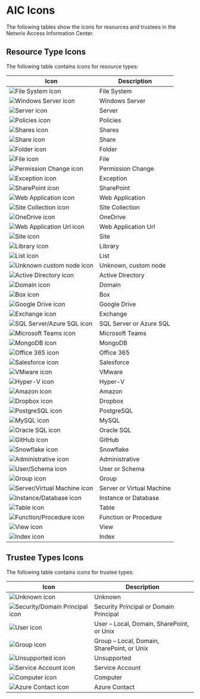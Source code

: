 # AIC Icons

The following tables show the icons for resources and trustees in the Netwrix Access Information
Center.

## Resource Type Icons

The following table contains icons for resource types:

| Icon                                                                                                                                                 | Description               |
| ---------------------------------------------------------------------------------------------------------------------------------------------------- | ------------------------- |
| ![File System icon](/img/versioned_docs/threatprevention_7.4/threatprevention/admin/policies/eventtype/filesystem.webp)                              | File System               |
| ![Windows Server icon](/img/versioned_docs/activitymonitor_7.1/activitymonitor/admin/monitoredhosts/properties/windows.webp)                         | Windows Server            |
| ![Server icon](/img/product_docs/accessanalyzer/11.6/accessanalyzer/admin/settings/server.webp)                                                    | Server                    |
| ![Policies icon](/img/product_docs/accessanalyzer/11.6/accessanalyzer/requirements/target/config/policies.webp)                                    | Policies                  |
| ![Shares icon](/img/versioned_docs/accessinformationcenter_11.6/access/informationcenter/resourceaudit/navigate/shares.webp)                         | Shares                    |
| ![Share icon](/img/versioned_docs/activitymonitor_7.1/config/activedirectory/share.webp)                                                             | Share                     |
| ![Folder icon](/img/versioned_docs/threatprevention_7.4/threatprevention/install/reportingmodule/folder.webp)                                        | Folder                    |
| ![File icon](/img/versioned_docs/accessinformationcenter_11.6/access/informationcenter/resourceaudit/navigate/file.webp)                             | File                      |
| ![Permission Change icon](/img/versioned_docs/accessinformationcenter_11.6/access/informationcenter/resourceaudit/navigate/permissionchange.webp)    | Permission Change         |
| ![Exception icon](/img/versioned_docs/accessinformationcenter_11.6/access/informationcenter/resourceaudit/navigate/exception.webp)                   | Exception                 |
| ![SharePoint icon](/img/versioned_docs/activitymonitor_7.1/activitymonitor/admin/outputs/sharepoint.webp)                                            | SharePoint                |
| ![Web Application icon](/img/versioned_docs/accessinformationcenter_11.6/access/informationcenter/resourceaudit/navigate/webapplication.webp)        | Web Application           |
| ![Site Collection icon](/img/versioned_docs/accessinformationcenter_11.6/access/informationcenter/resourceaudit/navigate/sitecollection.webp)        | Site Collection           |
| ![OneDrive icon](/img/versioned_docs/accessinformationcenter_11.6/access/informationcenter/resourceaudit/navigate/onedrive.webp)                     | OneDrive                  |
| ![Web Application Url icon](/img/versioned_docs/accessinformationcenter_11.6/access/informationcenter/resourceaudit/navigate/webapplicationurl.webp) | Web Application Url       |
| ![Site icon](/img/versioned_docs/accessinformationcenter_11.6/access/informationcenter/resourceaudit/navigate/site.webp)                             | Site                      |
| ![Library icon](/img/versioned_docs/accessinformationcenter_11.6/access/informationcenter/resourceaudit/navigate/library.webp)                       | Library                   |
| ![List icon](/img/versioned_docs/accessinformationcenter_11.6/access/informationcenter/resourceaudit/navigate/list.webp)                             | List                      |
| ![Unknown custom node icon](/img/versioned_docs/accessinformationcenter_11.6/access/informationcenter/resourceaudit/navigate/unknowncustom.webp)     | Unknown, custom node      |
| ![Active Directory icon](/img/product_docs/accessanalyzer/11.6/accessanalyzer/admin/hostdiscovery/wizard/activedirectory.webp)                     | Active Directory          |
| ![Domain icon](/img/versioned_docs/accessinformationcenter_11.6/access/informationcenter/resourceaudit/navigate/domain.webp)                         | Domain                    |
| ![Box icon](/img/versioned_docs/accessinformationcenter_11.6/access/informationcenter/resourceaudit/navigate/box.webp)                               | Box                       |
| ![Google Drive icon](/img/versioned_docs/accessinformationcenter_11.6/access/informationcenter/resourceaudit/navigate/googledrive.webp)              | Google Drive              |
| ![Exchange icon](/img/versioned_docs/directorymanager_11.0/directorymanager/configureentraid/register/exchange.webp)                                 | Exchange                  |
| ![SQL Server/Azure SQL icon](/img/versioned_docs/activitymonitor_7.1/activitymonitor/admin/outputs/sql.webp)                                         | SQL Server or Azure SQL   |
| ![Microsoft Teams icon](/img/versioned_docs/accessinformationcenter_11.6/access/informationcenter/resourceaudit/navigate/teams.webp)                 | Microsoft Teams           |
| ![MongoDB icon](/img/versioned_docs/changetracker_8.0/changetracker/install/mongodb.webp)                                                            | MongoDB                   |
| ![Office 365 icon](/img/versioned_docs/accessinformationcenter_11.6/access/informationcenter/resourceaudit/navigate/office365.webp)                  | Office 365                |
| ![Salesforce icon](/img/versioned_docs/accessinformationcenter_11.6/access/informationcenter/resourceaudit/navigate/salesforce.webp)                 | Salesforce                |
| ![VMware icon](/img/versioned_docs/accessinformationcenter_11.6/access/informationcenter/resourceaudit/navigate/vmware.webp)                         | VMware                    |
| ![Hyper-V icon](/img/versioned_docs/accessinformationcenter_11.6/access/informationcenter/resourceaudit/navigate/hyperv.webp)                        | Hyper-V                   |
| ![Amazon icon](/img/versioned_docs/accessinformationcenter_11.6/access/informationcenter/resourceaudit/navigate/amazon.webp)                         | Amazon                    |
| ![Dropbox icon](/img/product_docs/accessanalyzer/11.6/accessanalyzer/admin/settings/connection/profile/dropbox.webp)                               | Dropbox                   |
| ![PostgreSQL icon](/img/versioned_docs/accessinformationcenter_11.6/access/informationcenter/resourceaudit/navigate/postgresql.webp)                 | PostgreSQL                |
| ![MySQL icon](/img/versioned_docs/accessinformationcenter_11.6/access/informationcenter/resourceaudit/navigate/mysql.webp)                           | MySQL                     |
| ![Oracle SQL icon](/img/product_docs/accessanalyzer/11.6/accessanalyzer/admin/settings/connection/profile/oracle.webp)                             | Oracle SQL                |
| ![GitHub icon](/img/versioned_docs/accessinformationcenter_11.6/access/informationcenter/resourceaudit/navigate/github.webp)                         | GitHub                    |
| ![Snowflake icon](/img/versioned_docs/accessinformationcenter_11.6/access/informationcenter/resourceaudit/navigate/snowflake.webp)                   | Snowflake                 |
| ![Administrative icon](/img/versioned_docs/accessinformationcenter_11.6/access/informationcenter/resourceaudit/navigate/administrative.webp)         | Administrative            |
| ![User/Schema icon](/img/versioned_docs/accessinformationcenter_11.6/access/informationcenter/resourceaudit/navigate/schemauser.webp)                | User or Schema            |
| ![Group icon](/img/versioned_docs/accessinformationcenter_11.6/access/informationcenter/resourceaudit/navigate/groupresource.webp)                   | Group                     |
| ![Server/Virtual Machine icon](/img/versioned_docs/accessinformationcenter_11.6/access/informationcenter/resourceaudit/navigate/servervm.webp)       | Server or Virtual Machine |
| ![Instance/Database icon](/img/versioned_docs/accessinformationcenter_11.6/access/informationcenter/resourceaudit/navigate/instancedatabase.webp)    | Instance or Database      |
| ![Table icon](/img/product_docs/accessanalyzer/11.6/accessanalyzer/admin/report/wizard/table.webp)                                                 | Table                     |
| ![Function/Procedure icon](/img/versioned_docs/accessinformationcenter_11.6/access/informationcenter/resourceaudit/navigate/functionprocedure.webp)  | Function or Procedure     |
| ![View icon](/img/versioned_docs/accessinformationcenter_11.6/access/informationcenter/resourceaudit/navigate/view.webp)                             | View                      |
| ![Index icon](/img/versioned_docs/accessinformationcenter_11.6/access/informationcenter/resourceaudit/navigate/index.webp)                           | Index                     |

## Trustee Types Icons

The following table contains icons for trustee types:

| Icon                                                                                                                                               | Description                                |
| -------------------------------------------------------------------------------------------------------------------------------------------------- | ------------------------------------------ |
| ![Unknown icon](/img/versioned_docs/accessinformationcenter_11.6/access/informationcenter/resourceaudit/navigate/unknowntrustee.webp)              | Unknown                                    |
| ![Security/Domain Principal icon](/img/versioned_docs/accessinformationcenter_11.6/access/informationcenter/resourceaudit/navigate/principal.webp) | Security Principal or Domain Principal     |
| ![User icon](/img/versioned_docs/directorymanager_11.0/directorymanager/configureentraid/register/user.webp)                                       | User – Local, Domain, SharePoint, or Unix  |
| ![Group icon](/img/versioned_docs/directorymanager_11.0/directorymanager/configureentraid/register/group.webp)                                     | Group – Local, Domain, SharePoint, or Unix |
| ![Unsupported icon](/img/versioned_docs/accessinformationcenter_11.6/access/informationcenter/resourceaudit/navigate/unsupported.webp)             | Unsupported                                |
| ![Service Account icon](/img/versioned_docs/accessinformationcenter_11.6/access/informationcenter/resourceaudit/navigate/serviceaccount.webp)      | Service Account                            |
| ![Computer icon](/img/versioned_docs/accessinformationcenter_11.6/access/informationcenter/resourceaudit/navigate/computer.webp)                   | Computer                                   |
| ![Azure Contact icon](/img/versioned_docs/accessinformationcenter_11.6/access/informationcenter/resourceaudit/navigate/azurecontact.webp)          | Azure Contact                              |

